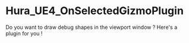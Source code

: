 # Hura_UE4_OnSelectedGizmoPlugin
Do you want to draw debug shapes in the viewport window ? Here's a plugin for you !
